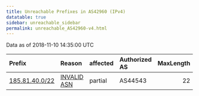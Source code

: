 ```yaml
---
title: Unreachable Prefixes in AS42960 (IPv4)
datatable: true
sidebar: unreachable_sidebar
permalink: unreachable_AS42960-v4.html
---
```


Data as of 2018-11-10 14:35:00 UTC


<div class="datatable-begin"></div>

| Prefix                                                 | Reason                                                                                                | affected   | Authorized AS   |   MaxLength | Anchor                                         |   unreachable /24s |
|:-------------------------------------------------------|:------------------------------------------------------------------------------------------------------|:-----------|:----------------|------------:|:-----------------------------------------------|-------------------:|
| [185.81.40.0/22](https://stat.ripe.net/185.81.40.0/22) | [INVALID ASN](https://rpki-validator.ripe.net/announcement-preview?asn=AS42960&prefix=185.81.40.0/22) | partial    | AS44543         |          22 | [RIPE](unreachable_RIPE_NCC_RPKI_Root-v4.html) |                  4 |

<div class="datatable-end"></div>